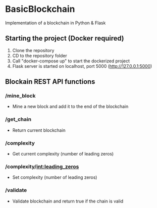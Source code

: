 # BasicBlockchain
Implementation of a blockchain in Python &amp; Flask

## Starting the project (Docker required)

 1. Clone the repository
 2. CD to the repository folder
 3. Call "docker-compose up" to start the dockerized project
 4. Flask server is started on localhost, port 5000 (http://127.0.0.1:5000)
 
## Blockain REST API functions

### /mine_block
- Mine a new block and add it to the end of the blockchain
  
### /get_chain
- Return current blockchain
  
### /complexity
- Get current complexity (number of leading zeros)
  
### /complexity/<int:leading_zeros>
- Set complexity (number of leading zeros)
  
### /validate
- Validate blockchain and return true if the chain is valid
